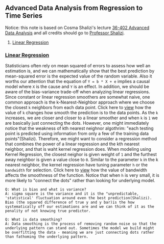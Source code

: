 ## Advanced Data Analysis from Regression to Time Series 

Notice: this note is based on Cosma Shalizi's lecture [36-402 Advanced Data Analysis](https://www.stat.cmu.edu/~cshalizi/uADA/17/) and all credits should go to [Professor Shalizi](https://en.wikipedia.org/wiki/Cosma_Shalizi). 

1. [Linear Regression](#linear-regression)

### [Linear Regression](https://www.stat.cmu.edu/~cshalizi/uADA/17/hw/01/hw-01.pdf)

Statisticians often rely on mean squared of errors to assess how well an estimation is, and we can mathematically show that the best prediction by mean-squared error is the expected value of the random variable. Also it worths our attention that the equation of `Y = b * X + e` implies a causal model where `X` is the cause and `Y` is an effect. In addition, we should be aware of the bias-variance trade-off when analyzing linear regressions. Since constant or linear regression smoothers are somewhat naive, one common approach is the k-Nearest-Neighbor approach where we choose the closest `k` neighbors from each data point. Click here to [view](./img/1.png) how the value of `k` changes how smooth the prediction is to the data points. As the `k` increases, we are closer and closer to a linear smoother and when `k` is `1` we are basically just connecting the dots. However, one might immediately notice that the weakness of kth nearest neighnor algothrim: "each testing point is predicted using information from only a few of the training data points"(Shalizi). Therefore, we might want to consider a regression method that combines the power of a linear regression and the kth nearest neighbor, and that is waht kernel regression does. When modeling using Kernel Regression, the closest neighor is given weight of `1` and the furthest away neighbor is given a value close to `0`. Similar to the parameter `k` in the k nearest neighbor, the kernel regression have tuning parameter `h` or the `bandwidth` for selection. Click here to [view](https://upload.wikimedia.org/wikipedia/commons/thumb/2/2a/Kernel_density.svg/250px-Kernel_density.svg.png) how the value of bandwidth affects the smoothness of the function. Notice that when `h` is very small, it is more likely to "connect the dots" rather than looking for underlying model. 

```
Q: What is bias and what is variance?
A: sigma square is the variance and it is the "unpredictable, 'statistical' fluctuation around even the best prediction(Shalizi). Bias (the squared difference of true y and y bar)is the how systematically off our estimations are and we can think of it as the penality of not knowing true predictor. 

Q: What is data smoothing?
A: Data smoothing is the process of removing random noise so that the underlying pattern can stand out. Sometimes the model we build might be overfitting the data - meaning we are just connecting dots rather than fathoming the underlying pattern. 
```





